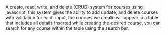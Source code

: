 A create, read, write, and delete (CRUD) system for courses using javascript, this system gives the ability to add update, and delete courses with validation for each input, the courses we create will appear in a table that includes all details inserted while creating the desired course, you can search for any course within the table using the search bar.
